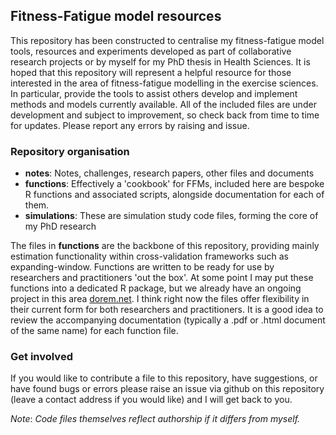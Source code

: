 ## Fitness-Fatigue model resources

This repository has been constructed to centralise my fitness-fatigue model tools, resources and experiments developed as part of collaborative research projects or by myself for my PhD thesis in Health Sciences. It is hoped that this repository will represent a helpful resource for those interested in the area of fitness-fatigue modelling in the exercise sciences. In particular, provide the tools to assist others develop and implement methods and models currently available. All of the included files are under development and subject to improvement, so check back from time to time for updates. Please report any errors by raising and issue.

### Repository organisation

 - **notes**: Notes, challenges, research papers, other files and documents
 - **functions**: Effectively a 'cookbook' for FFMs, included here are bespoke R functions and associated scripts, alongside documentation for each of them.
 - **simulations**: These are simulation study code files, forming the core of my PhD research

The files in **functions** are the backbone of this repository, providing mainly estimation functionality within cross-validation frameworks such as expanding-window. Functions are written to be ready for use by researchers and practitioners 'out the box'. At some point I may put these functions into a dedicated R package, but we already have an ongoing project in this area [dorem.net](dorem.net). I think right now the files offer flexibility in their current form for both researchers and practitioners. It is a good idea to review the accompanying documentation (typically a .pdf or .html document of the same name) for each function file. 

### Get involved
If you would like to contribute a file to this repository, have suggestions, or have found bugs or errors please raise an issue via github on this repository (leave a contact address if you would like) and I will get back to you.

*Note*: *Code files themselves reflect authorship if it differs from myself.*